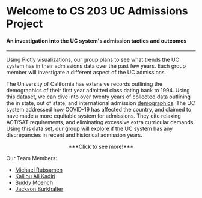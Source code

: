 # Welcome to CS 203 UC Admissions Project


#### An investigation into the UC system's admission tactics and outcomes



---



Using Plotly visualizations, our group plans to see what trends the UC system has in their admissions data over the past few years. Each group member will investigate a different aspect of the UC admissions. 																	

The University of California has extensive records outlining the demographics of their first year admitted class dating back to 1994. Using this dataset, we can dive into over twenty years of collected data outlining the in state, out of state, and international admission [demographics](https://www.universityofcalifornia.edu/infocenter/admissions-source-school). The UC system addressed how COVID-19 has affected the country, and claimed to have made a more equitable system for admissions. They cite relaxing ACT/SAT requirements, and eliminating excessive extra curricular demands. Using this data set, our group will explore if the UC system has any discrepancies in recent and historical admission years. 


<center> ***Click to see more!***</center>

Our Team Members:

* [Michael Rubsamen](Michael)
* [Kalilou Ali Kadiri](Kalilou)
* [Buddy Moench](Buddy)
* [Jackson Burkhalter](Jackson)


